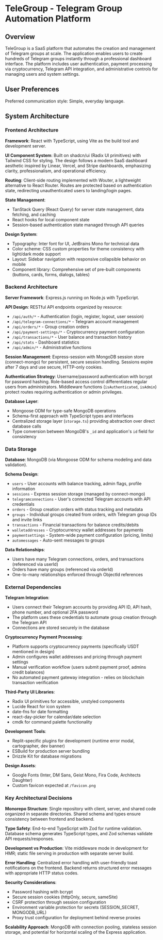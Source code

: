 # TeleGroup - Telegram Group Automation Platform

## Overview

TeleGroup is a SaaS platform that automates the creation and management of Telegram groups at scale. The application enables users to create hundreds of Telegram groups instantly through a professional dashboard interface. The platform includes user authentication, payment processing via cryptocurrency, Telegram API integration, and administrative controls for managing users and system settings.

## User Preferences

Preferred communication style: Simple, everyday language.

## System Architecture

### Frontend Architecture

**Framework**: React with TypeScript, using Vite as the build tool and development server.

**UI Component System**: Built on shadcn/ui (Radix UI primitives) with Tailwind CSS for styling. The design follows a modern SaaS dashboard aesthetic inspired by Linear, Vercel, and Stripe dashboards, emphasizing clarity, professionalism, and operational efficiency.

**Routing**: Client-side routing implemented with Wouter, a lightweight alternative to React Router. Routes are protected based on authentication state, redirecting unauthenticated users to landing/login pages.

**State Management**: 
- TanStack Query (React Query) for server state management, data fetching, and caching
- React hooks for local component state
- Session-based authentication state managed through API queries

**Design System**:
- Typography: Inter font for UI, JetBrains Mono for technical data
- Color scheme: CSS custom properties for theme consistency with light/dark mode support
- Layout: Sidebar navigation with responsive collapsible behavior on mobile
- Component library: Comprehensive set of pre-built components (buttons, cards, forms, dialogs, tables)

### Backend Architecture

**Server Framework**: Express.js running on Node.js with TypeScript.

**API Design**: RESTful API endpoints organized by resource:
- `/api/auth/*` - Authentication (login, register, logout, user session)
- `/api/telegram-connections/*` - Telegram account management
- `/api/orders/*` - Group creation orders
- `/api/payment-settings/*` - Cryptocurrency payment configuration
- `/api/transactions/*` - User balance and transaction history
- `/api/stats` - Dashboard statistics
- `/api/admin/*` - Administrative functions

**Session Management**: Express-session with MongoDB session store (connect-mongo) for persistent, secure session handling. Sessions expire after 7 days and use secure, HTTP-only cookies.

**Authentication Strategy**: Username/password authentication with bcrypt for password hashing. Role-based access control differentiates regular users from administrators. Middleware functions (`isAuthenticated`, `isAdmin`) protect routes requiring authentication or admin privileges.

**Database Layer**: 
- Mongoose ODM for type-safe MongoDB operations
- Schema-first approach with TypeScript types and interfaces
- Centralized storage layer (`storage.ts`) providing abstraction over direct database calls
- Type conversion between MongoDB's `_id` and application's `id` field for consistency

### Data Storage

**Database**: MongoDB (via Mongoose ODM for schema modeling and data validation).

**Schema Design**:
- `users` - User accounts with balance tracking, admin flags, profile information
- `sessions` - Express session storage (managed by connect-mongo)
- `telegramconnections` - User's connected Telegram accounts with API credentials
- `orders` - Group creation orders with status tracking and metadata
- `groups` - Individual groups created from orders, with Telegram group IDs and invite links
- `transactions` - Financial transactions for balance credits/debits
- `walletaddresses` - Cryptocurrency wallet addresses for payments
- `paymentsettings` - System-wide payment configuration (pricing, limits)
- `automessages` - Auto-sent messages to groups

**Data Relationships**:
- Users have many Telegram connections, orders, and transactions (referenced via userId)
- Orders have many groups (referenced via orderId)
- One-to-many relationships enforced through ObjectId references

### External Dependencies

**Telegram Integration**: 
- Users connect their Telegram accounts by providing API ID, API hash, phone number, and optional 2FA password
- The platform uses these credentials to automate group creation through the Telegram API
- Connections are stored securely in the database

**Cryptocurrency Payment Processing**:
- Platform supports cryptocurrency payments (specifically USDT mentioned in design)
- Admin configures wallet addresses and pricing through payment settings
- Manual verification workflow (users submit payment proof, admins credit balances)
- No automated payment gateway integration - relies on blockchain transaction verification

**Third-Party UI Libraries**:
- Radix UI primitives for accessible, unstyled components
- Lucide React for icon system
- date-fns for date formatting
- react-day-picker for calendar/date selection
- cmdk for command palette functionality

**Development Tools**:
- Replit-specific plugins for development (runtime error modal, cartographer, dev banner)
- ESBuild for production server bundling
- Drizzle Kit for database migrations

**Design Assets**: 
- Google Fonts (Inter, DM Sans, Geist Mono, Fira Code, Architects Daughter)
- Custom favicon expected at `/favicon.png`

### Key Architectural Decisions

**Monorepo Structure**: Single repository with client, server, and shared code organized in separate directories. Shared schema and types ensure consistency between frontend and backend.

**Type Safety**: End-to-end TypeScript with Zod for runtime validation. Database schema generates TypeScript types, and Zod schemas validate API requests/responses.

**Development vs Production**: Vite middleware mode in development for HMR; static file serving in production with separate server build.

**Error Handling**: Centralized error handling with user-friendly toast notifications on the frontend. Backend returns structured error messages with appropriate HTTP status codes.

**Security Considerations**:
- Password hashing with bcrypt
- Secure session cookies (httpOnly, secure, sameSite)
- CSRF protection through session configuration
- Environment variable protection for secrets (SESSION_SECRET, MONGODB_URL)
- Proxy trust configuration for deployment behind reverse proxies

**Scalability Approach**: MongoDB with connection pooling, stateless session storage, and potential for horizontal scaling of the Express application.